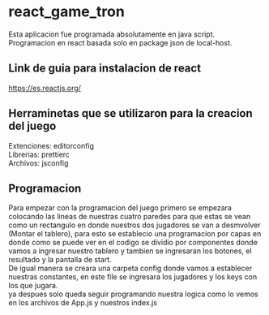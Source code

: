 # react_game_tron
Esta aplicacion fue programada absolutamente en java script.\
Programacion en react basada solo en package json de local-host. 
## Link de guia para instalacion de react
https://es.reactjs.org/
## Herraminetas que se utilizaron para la creacion del juego
Extenciones: editorconfig\
Librerias: prettierc\
Archivos: jsconfig
## Programacion
Para empezar con la programacion del juego primero se empezara colocando las lineas de nuestras cuatro paredes para que estas se vean como un rectangulo en donde nuestros dos jugadores se van a desmvolver (Montar el tablero), para esto se establecio una programacion por capas en donde como se puede ver en el codigo se dividio por componentes donde vamos a ingresar nuestro tablero y tambien se ingresaran los botones, el resultado y la pantalla de start.\
De igual manera se creara una carpeta config donde vamos a establecer nuestras constantes, en este file se ingresara los jugadores y los keys con los que jugara.\
ya despues solo queda seguir programando nuestra logica como lo vemos en los archivos de App.js y nuestros index.js


